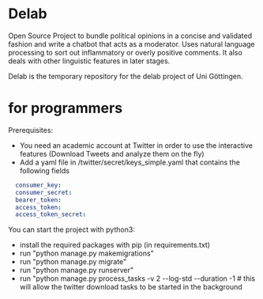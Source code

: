 # Delab
Open Source Project to bundle political opinions in a concise and validated fashion and write a chatbot that acts as a moderator. Uses natural language processing to sort out inflammatory or overly positive comments. It also deals with other linguistic features in later stages.

Delab is the temporary repository for the delab project of Uni Göttingen.


# for programmers

Prerequisites:

- You need an academic account at Twitter in order to use the interactive features (Download Tweets and analyze them on the fly)
- Add a yaml file in /twitter/secret/keys_simple.yaml that contains the following fields

```yaml
  consumer_key:
  consumer_secret:
  bearer_token:
  access_token:
  access_token_secret: 
```

You can start the project with python3:

- install the required packages with pip (in requirements.txt)
- run "python manage.py makemigrations"
- run "python manage.py migrate"
- run "python manage.py runserver"
- run "python manage.py process_tasks -v 2 --log-std --duration -1 # this will allow the twitter download tasks to be started in the background
